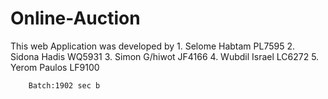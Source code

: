 # Online-Auction
This web Application was developed by 
        1. Selome Habtam    PL7595
        2. Sidona Hadis     WQ5931
        3. Simon G/hiwot    JF4166
        4. Wubdil Israel    LC6272
        5. Yerom Paulos     LF9100
        
        Batch:1902 sec b
